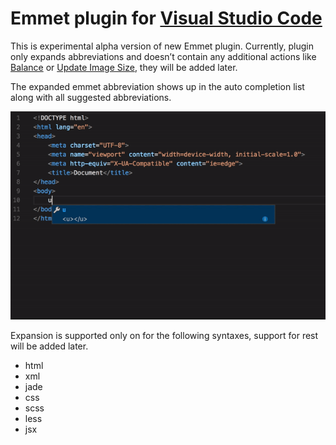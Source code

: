 # Emmet plugin for [Visual Studio Code](https://code.visualstudio.com)

This is experimental alpha version of new Emmet plugin. Currently, plugin only expands abbreviations and doesn’t contain any additional actions like [Balance](http://docs.emmet.io/actions/match-pair/) or [Update Image Size](http://docs.emmet.io/actions/update-image-size/), they will be added later.

The expanded emmet abbreviation shows up in the auto completion list along with all suggested abbreviations.

![Emmet Completions](emmet.gif)

Expansion is supported only on for the following syntaxes, support for rest will be added later.
- html
- xml
- jade
- css
- scss
- less
- jsx
